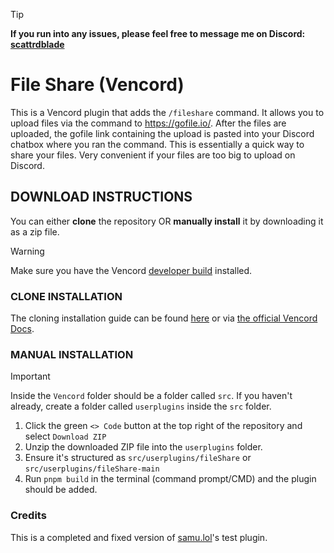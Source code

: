 > [!TIP]
> **If you run into any issues, please feel free to message me on Discord: [scattrdblade](https://discord.com/users/678007540608532491)**
# File Share (Vencord)
This is a Vencord plugin that adds the `/fileshare` command. It allows you to upload files via the command to https://gofile.io/. After the files are uploaded, the gofile link containing the upload is pasted into your Discord chatbox where you ran the command. This is essentially a quick way to share your files. Very convenient if your files are too big to upload on Discord.

## DOWNLOAD INSTRUCTIONS
You can either __clone__ the repository OR __manually install__ it by downloading it as a zip file.<br/>
> [!WARNING]
> Make sure you have the Vencord [developer build](https://docs.vencord.dev/installing/) installed.<br/>

### CLONE INSTALLATION
The cloning installation guide can be found [here](https://discord.com/channels/1015060230222131221/1257038407503446176/1257038407503446176) or via [the official Vencord Docs](https://docs.vencord.dev/installing/custom-plugins/).

### MANUAL INSTALLATION
> [!IMPORTANT]
> Inside the `Vencord` folder should be a folder called `src`. If you haven't already, create a folder called `userplugins` inside the `src` folder.
1. Click the green `<> Code` button at the top right of the repository and select `Download ZIP`
2. Unzip the downloaded ZIP file into the `userplugins` folder.
3. Ensure it's structured as `src/userplugins/fileShare` or `src/userplugins/fileShare-main`
5. Run `pnpm build` in the terminal (command prompt/CMD) and the plugin should be added.

### Credits
This is a completed and fixed version of [samu.lol](https://github.com/144reasons)'s test plugin.
